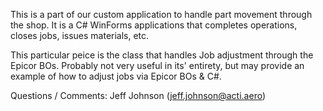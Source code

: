 This is a part of our custom application to handle part movement through the shop. It is a C# WinForms applications that completes operations, closes jobs, issues materials, etc.

This particular peice is the class that handles Job adjustment through the Epicor BOs. Probably not very useful in its' entirety, but may provide an example of how to adjust jobs via Epicor BOs & C#.

Questions / Comments: Jeff Johnson (jeff.johnson@acti.aero)
